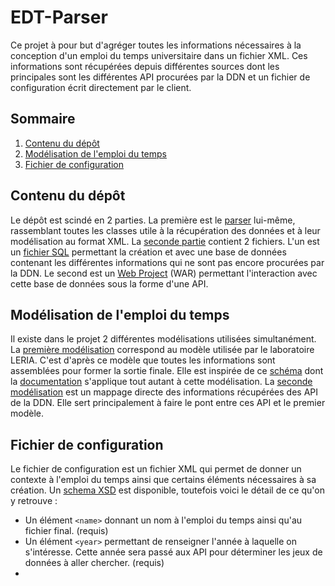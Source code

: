 # EDT-Parser
Ce projet à pour but d'agréger toutes les informations nécessaires à la conception d'un emploi du temps universitaire dans un fichier XML.
Ces informations sont récupérées depuis différentes sources dont les principales sont les différentes API procurées par la DDN et un fichier de configuration écrit directement par le client.

## Sommaire

 1. [Contenu du dépôt](#contenu-du-dépôt)
 2. [Modélisation de l'emploi du temps](#modélisation-de-lemploi-du-temps)
 3. [Fichier de configuration](#fichier-de-configuration)

## Contenu du dépôt
Le dépôt est scindé en 2 parties. La première est le [parser](https://github.com/adelestre/edt-parser/tree/2d4e3aa9bbea6ce1b9070e89a837e9d37d195418/edt-parser/src/main/java/com/leria/parser) lui-même, rassemblant toutes les classes utile à la récupération des données et à leur modélisation au format XML. La [seconde partie](https://github.com/adelestre/edt-parser/tree/2d4e3aa9bbea6ce1b9070e89a837e9d37d195418/edt-api) contient 2 fichiers. L'un est un [fichier SQL](https://github.com/adelestre/edt-parser/blob/2d4e3aa9bbea6ce1b9070e89a837e9d37d195418/edt-api/edt-api.sql) permettant la création et  avec une base de données contenant les différentes informations qui ne sont pas encore procurées par la DDN. Le second est un [Web Project](https://github.com/adelestre/edt-parser/blob/2d4e3aa9bbea6ce1b9070e89a837e9d37d195418/edt-api/edt-api.war) (WAR) permettant l'interaction avec cette base de données sous la forme d'une API.

## Modélisation de l'emploi du temps
Il existe dans le projet 2 différentes modélisations utilisées simultanément. La [première modélisation](https://github.com/adelestre/edt-parser/tree/2d4e3aa9bbea6ce1b9070e89a837e9d37d195418/edt-parser/src/main/java/com/leria/parser/Models/Leria) correspond au modèle utilisée par le laboratoire LERIA. C'est d'après ce modèle que toutes les informations sont assemblées pour former la sortie finale. Elle est inspirée de ce [schéma](https://ua-usp.github.io/timetabling/assets/schema/usp_timetabling_v0_3.xsd) dont la [documentation](https://ua-usp.github.io/timetabling/schema) s'applique tout autant à cette modélisation. La [seconde modélisation](https://github.com/adelestre/edt-parser/tree/2d4e3aa9bbea6ce1b9070e89a837e9d37d195418/edt-parser/src/main/java/com/leria/parser/Models/UA) est un mappage directe des informations récupérées des API de la DDN. Elle sert principalement à faire le pont entre ces API et le premier modèle.

## Fichier de configuration
Le fichier de configuration est un fichier XML qui permet de donner un contexte à l'emploi du temps ainsi que certains éléments nécessaires à sa création. Un [schema XSD](https://github.com/adelestre/edt-parser/blob/3c912e67b97b2238e1d1a12334ef2f6eeda93fe6/edt-parser/src/main/java/com/leria/parser/Config/schema_config.xsd) est disponible, toutefois voici le détail de ce qu'on y retrouve :

 - Un élément `<name>` donnant un nom à l'emploi du temps ainsi qu'au fichier final. (requis)
 - Un élément `<year>` permettant de renseigner l'année à laquelle on s'intéresse. Cette année sera passé aux API pour déterminer les jeux de données à aller chercher. (requis)
 - 
